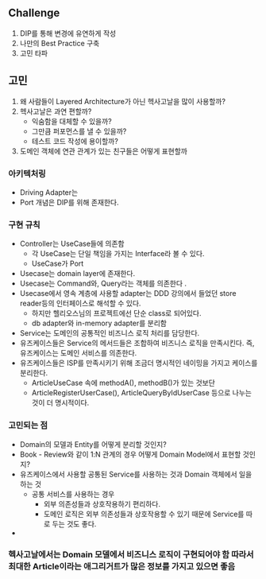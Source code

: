 ## Challenge
1. DIP를 통해 변경에 유연하게 작성
2. 나만의 Best Practice 구축
3. 고민 타파

## 고민
1. 왜 사람들이 Layered Architecture가 아닌 헥사고날을 많이 사용할까?
2. 헥사고날은 과연 편할까? 
   - 익숨함을 대체할 수 있을까? 
   - 그만큼 퍼포먼스를 낼 수 있을까?
   - 테스트 코드 작성에 용이할까?
3. 도메인 객체에 연관 관계가 있는 친구들은 어떻게 표현할까


### 아키텍처링
- Driving Adapter는 
- Port 개념은 DIP를 위해 존재한다. 


### 구현 규칙
- Controller는 UseCase들에 의존함
   - 각 UseCase는 단일 책임을 가지는 Interface라 볼 수 있다.
   - UseCase가 Port
- Usecase는 domain layer에 존재한다.
- Usecase는 Command와, Query라는 객체를 의존한다 .
- Usecase에서 영속 계층에 사용할 adapter는 DDD 강의에서 들었던 store reader등의 인터페이스로 해석할 수 있다.
   - 하지만 헬리오스님의 프로젝트에선 단순 class로 되어있다.
   - db adapter와 in-memory adapter를 분리함
- Service는 도메인의 공통적인 비즈니스 로직 처리를 담당한다.
- 유즈케이스들은 Service의 메서드들은 조합하여 비즈니스 로직을 만족시킨다. 즉, 유즈케이스는 도메인 서비스를 의존한다.
- 유즈케이스들은 ISP를 만족시키기 위해 조금더 명시적인 네이밍을 가지고 케이스를 분리한다.
  - ArticleUseCase 속에 methodA(), methodB()가 있는 것보단 
  - ArticleRegisterUserCase(), ArticleQueryByIdUserCase 등으로 나누는 것이 더 명시적이다.

### 고민되는 점
- Domain의 모델과 Entity를 어떻게 분리할 것인지?
- Book - Review와 같이 1:N 관계의 경우 어떻게 Domain Model에서 표현할 것인지?
- 유즈케이스에서 사용할 공통된 Service를 사용하는 것과 Domain 객체에서 일을 하는 것
  - 공통 서비스를 사용하는 경우
    - 외부 의존성들과 상호작용하기 편리하다.
    - 도메인 로직은 외부 의존성들과 상호작용할 수 있기 때문에 Service를 따로 두는 것도 좋다.
- 

### 헥사고날에서는 Domain 모델에서 비즈니스 로직이 구현되어야 함 따라서 최대한 Article이라는 애그리거트가  많은 정보를 가지고 있으면 좋음
